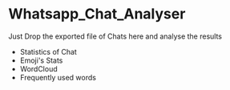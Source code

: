 # Whatsapp_Chat_Analyser

Just Drop the exported file of Chats here and analyse the results

- Statistics of Chat
- Emoji's Stats
- WordCloud
- Frequently used words
